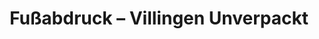 ---
title: "Fußabdruck – Villingen Unverpackt"
url: /villingen-schwenningen/fussabdruck-villingen-unverpackt/
shop: Lebensmittel
---